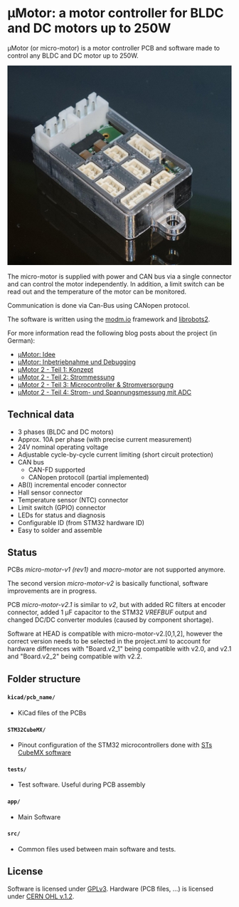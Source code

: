 # µMotor: a motor controller for BLDC and DC motors up to 250W

µMotor (or micro-motor) is a motor controller PCB and software made to control any BLDC and DC motor up to 250W.

![Image of micro-motor-v2 PCB in a milled aluminium case](doc/micro-motor-v2__incl_case.jpg)

The micro-motor is supplied with power and CAN bus via a single connector and can control the motor independently.
In addition, a limit switch can be read out and the temperature of the motor can be monitored.

Communication is done via Can-Bus using CANopen protocol.

The software is written using the [modm.io](https://modm.io/) framework and [librobots2](https://github.com/roboterclubaachen/librobots2).

For more information read the following blog posts about the project (in German):
* [µMotor: Idee](http://www.roboterclub.rwth-aachen.de/blog/2018/micro-motor-motorcontroller.html)
* [µMotor: Inbetriebnahme und Debugging](http://www.roboterclub.rwth-aachen.de/blog/2018/micro-motor-debugging-inbetriebnahme.html)
* [µMotor 2 - Teil 1: Konzept](http://www.roboterclub.rwth-aachen.de/blog/2019/micro-motor-2-teil-1.html)
* [µMotor 2 - Teil 2: Strommessung](http://www.roboterclub.rwth-aachen.de/blog/2019/micro-motor-2-teil-2.html)
* [µMotor 2 - Teil 3: Microcontroller & Stromversorgung](http://www.roboterclub.rwth-aachen.de/blog/2019/micro-motor-2-teil-3.html)
* [µMotor 2 - Teil 4: Strom- und Spannungsmessung mit ADC](https://www.roboterclub.rwth-aachen.de/blog/2020/micro-motor-2-teil-4.html)


## Technical data
* 3 phases (BLDC and DC motors)
* Approx. 10A per phase (with precise current measurement)
* 24V nominal operating voltage
* Adjustable cycle-by-cycle current limiting (short circuit protection)
* CAN bus
    * CAN-FD supported
    * CANopen protocoll (partial implemented)
* AB(I) incremental encoder connector
* Hall sensor connector
* Temperature sensor (NTC) connector
* Limit switch (GPIO) connector
* LEDs for status and diagnosis
* Configurable ID (from STM32 hardware ID)
* Easy to solder and assemble


## Status

PCBs *micro-motor-v1 (rev1)* and *macro-motor* are not supported anymore.

The second version *micro-motor-v2* is basically functional, software improvements are in progress.

PCB _micro-motor-v2.1_ is similar to _v2_, but with added RC filters at encoder connector,
added 1 µF capacitor to the STM32 _VREFBUF_ output and changed DC/DC converter modules (caused by component shortage).

Software at HEAD is compatible with micro-motor-v2.\[0,1,2\], however the correct version needs to be selected in the project.xml to account for hardware differences with "Board.v2_1" being compatible with v2.0, and v2.1 and "Board.v2_2" being compatible with v2.2.

## Folder structure

#### `kicad/pcb_name/`
* KiCad files of the PCBs

#### `STM32CubeMX/`
* Pinout configuration of the STM32 microcontrollers done with [STs CubeMX software](https://www.st.com/en/development-tools/stm32cubemx.html)

#### `tests/`
* Test software. Useful during PCB assembly

#### `app/`
* Main Software

#### `src/`
* Common files used between main software and tests.

## License

Software is licensed under [GPLv3](LICENSE).
Hardware (PCB files, ...) is licensed under [CERN OHL v.1.2](LICENSE.hardware).
